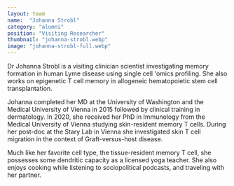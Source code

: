```yaml
---
layout: team
name:  "Johanna Strobl"
category: "alumni"
position: "Visiting Researcher"
thumbnail: "johanna-strobl.webp"
image: "johanna-strobl-full.webp"
---
```

Dr Johanna Strobl is a visiting clinician scientist investigating memory formation in human Lyme disease using single cell 'omics profiling. She also works on epigenetic T cell memory in allogeneic hematopoietic stem cell transplantation.

Johanna completed her MD at the University of Washington and the Medical University of Vienna in 2015 followed by clinical training in dermatology. In 2020, she received her PhD in Immunology from the Medical University of Vienna studying skin-resident memory T cells. During her post-doc at the Stary Lab in Vienna she investigated skin T cell migration in the context of Graft-versus-host disease.

Much like her favorite cell type, the tissue-resident memory T cell, she possesses some dendritic capacity as a licensed yoga teacher. She also enjoys cooking while listening to sociopolitical podcasts, and traveling with her partner.
